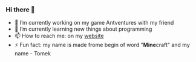 ### Hi there 👋

- 🔭 I’m currently working on my game Antventures with my friend
- 🌱 I’m currently learning new things about programming
- 📫 How to reach me: on my [website](https://tomeklukomski.pl/kontakt)
- ⚡ Fun fact: my name is made frome begin of word "**Mine**craft" and my name - Tomek
